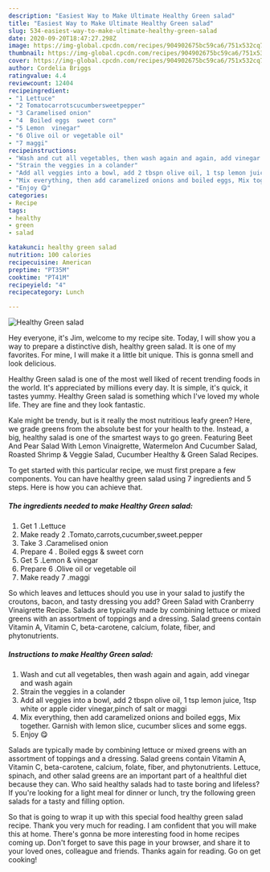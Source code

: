 ```yaml
---
description: "Easiest Way to Make Ultimate Healthy Green salad"
title: "Easiest Way to Make Ultimate Healthy Green salad"
slug: 534-easiest-way-to-make-ultimate-healthy-green-salad
date: 2020-09-20T18:47:27.298Z
image: https://img-global.cpcdn.com/recipes/904902675bc59ca6/751x532cq70/healthy-green-salad-recipe-main-photo.jpg
thumbnail: https://img-global.cpcdn.com/recipes/904902675bc59ca6/751x532cq70/healthy-green-salad-recipe-main-photo.jpg
cover: https://img-global.cpcdn.com/recipes/904902675bc59ca6/751x532cq70/healthy-green-salad-recipe-main-photo.jpg
author: Cordelia Briggs
ratingvalue: 4.4
reviewcount: 12404
recipeingredient:
- "1 Lettuce"
- "2 Tomatocarrotscucumbersweetpepper"
- "3 Caramelised onion"
- "4  Boiled eggs  sweet corn"
- "5 Lemon  vinegar"
- "6 Olive oil or vegetable oil"
- "7 maggi"
recipeinstructions:
- "Wash and cut all vegetables, then wash again and again, add vinegar and wash again"
- "Strain the veggies in a colander"
- "Add all veggies into a bowl, add 2 tbspn olive oil, 1 tsp lemon juice, 1tsp white or apple cider vinegar,pinch of salt or maggi"
- "Mix everything, then add caramelized onions and boiled eggs, Mix together. Garnish with lemon slice, cucumber slices and some eggs."
- "Enjoy 😋"
categories:
- Recipe
tags:
- healthy
- green
- salad

katakunci: healthy green salad 
nutrition: 100 calories
recipecuisine: American
preptime: "PT35M"
cooktime: "PT41M"
recipeyield: "4"
recipecategory: Lunch

---
```



![Healthy Green salad](https://img-global.cpcdn.com/recipes/904902675bc59ca6/751x532cq70/healthy-green-salad-recipe-main-photo.jpg)

Hey everyone, it's Jim, welcome to my recipe site. Today, I will show you a way to prepare a distinctive dish, healthy green salad. It is one of my favorites. For mine, I will make it a little bit unique. This is gonna smell and look delicious.

Healthy Green salad is one of the most well liked of recent trending foods in the world. It's appreciated by millions every day. It is simple, it's quick, it tastes yummy. Healthy Green salad is something which I've loved my whole life. They are fine and they look fantastic.

Kale might be trendy, but is it really the most nutritious leafy green? Here, we grade greens from the absolute best for your health to the. Instead, a big, healthy salad is one of the smartest ways to go green. Featuring Beet And Pear Salad With Lemon Vinaigrette, Watermelon And Cucumber Salad, Roasted Shrimp &amp; Veggie Salad, Cucumber Healthy &amp; Green Salad Recipes.


To get started with this particular recipe, we must first prepare a few components. You can have healthy green salad using 7 ingredients and 5 steps. Here is how you can achieve that.

<!--inarticleads1-->

##### The ingredients needed to make Healthy Green salad:

1. Get 1 .Lettuce
1. Make ready 2 .Tomato,carrots,cucumber,sweet.pepper
1. Take 3 .Caramelised onion
1. Prepare 4 . Boiled eggs &amp; sweet corn
1. Get 5 .Lemon &amp; vinegar
1. Prepare 6 .Olive oil or vegetable oil
1. Make ready 7 .maggi


So which leaves and lettuces should you use in your salad to justify the croutons, bacon, and tasty dressing you add? Green Salad with Cranberry Vinaigrette Recipe. Salads are typically made by combining lettuce or mixed greens with an assortment of toppings and a dressing. Salad greens contain Vitamin A, Vitamin C, beta-carotene, calcium, folate, fiber, and phytonutrients. 

<!--inarticleads2-->

##### Instructions to make Healthy Green salad:

1. Wash and cut all vegetables, then wash again and again, add vinegar and wash again
1. Strain the veggies in a colander
1. Add all veggies into a bowl, add 2 tbspn olive oil, 1 tsp lemon juice, 1tsp white or apple cider vinegar,pinch of salt or maggi
1. Mix everything, then add caramelized onions and boiled eggs, Mix together. Garnish with lemon slice, cucumber slices and some eggs.
1. Enjoy 😋


Salads are typically made by combining lettuce or mixed greens with an assortment of toppings and a dressing. Salad greens contain Vitamin A, Vitamin C, beta-carotene, calcium, folate, fiber, and phytonutrients. Lettuce, spinach, and other salad greens are an important part of a healthful diet because they can. Who said healthy salads had to taste boring and lifeless? If you&#39;re looking for a light meal for dinner or lunch, try the following green salads for a tasty and filling option. 

So that is going to wrap it up with this special food healthy green salad recipe. Thank you very much for reading. I am confident that you will make this at home. There's gonna be more interesting food in home recipes coming up. Don't forget to save this page in your browser, and share it to your loved ones, colleague and friends. Thanks again for reading. Go on get cooking!
